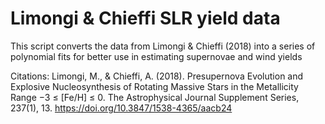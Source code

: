# Limongi & Chieffi SLR yield data

This script converts the data from Limongi & Chieffi (2018) into a series of polynomial fits for better use in estimating supernovae and wind yields

Citations:
Limongi, M., & Chieffi, A. (2018). Presupernova Evolution and Explosive Nucleosynthesis of Rotating Massive Stars in the Metallicity Range −3 ≤ [Fe/H] ≤ 0. The Astrophysical Journal Supplement Series, 237(1), 13. https://doi.org/10.3847/1538-4365/aacb24

###

